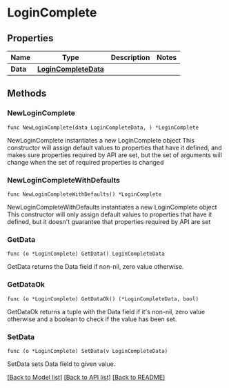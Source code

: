 # LoginComplete

## Properties

Name | Type | Description | Notes
------------ | ------------- | ------------- | -------------
**Data** | [**LoginCompleteData**](LoginCompleteData.md) |  | 

## Methods

### NewLoginComplete

`func NewLoginComplete(data LoginCompleteData, ) *LoginComplete`

NewLoginComplete instantiates a new LoginComplete object
This constructor will assign default values to properties that have it defined,
and makes sure properties required by API are set, but the set of arguments
will change when the set of required properties is changed

### NewLoginCompleteWithDefaults

`func NewLoginCompleteWithDefaults() *LoginComplete`

NewLoginCompleteWithDefaults instantiates a new LoginComplete object
This constructor will only assign default values to properties that have it defined,
but it doesn't guarantee that properties required by API are set

### GetData

`func (o *LoginComplete) GetData() LoginCompleteData`

GetData returns the Data field if non-nil, zero value otherwise.

### GetDataOk

`func (o *LoginComplete) GetDataOk() (*LoginCompleteData, bool)`

GetDataOk returns a tuple with the Data field if it's non-nil, zero value otherwise
and a boolean to check if the value has been set.

### SetData

`func (o *LoginComplete) SetData(v LoginCompleteData)`

SetData sets Data field to given value.



[[Back to Model list]](../README.md#documentation-for-models) [[Back to API list]](../README.md#documentation-for-api-endpoints) [[Back to README]](../README.md)


